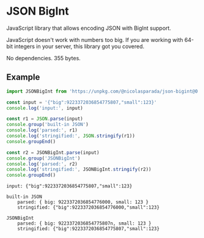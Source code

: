 # JSON BigInt

JavaScript library that allows encoding JSON with BigInt support.

JavaScript doesn't work with numbers too big. If you are working with 64-bit integers in your server, this library got you covered.

No dependencies. 355 bytes.

## Example

```js
import JSONBigInt from 'https://unpkg.com/@nicolasparada/json-bigint@0.3.0/json-bigint.js'

const input = '{"big":9223372036854775807,"small":123}'
console.log('input:', input)

const r1 = JSON.parse(input)
console.group('built-in JSON')
console.log('parsed:', r1)
console.log('stringified:', JSON.stringify(r1))
console.groupEnd()

const r2 = JSONBigInt.parse(input)
console.group('JSONBigInt')
console.log('parsed:', r2)
console.log('stringified:', JSONBigInt.stringify(r2))
console.groupEnd()
```

```
input: {"big":9223372036854775807,"small":123}

built-in JSON
    parsed: { big: 9223372036854776000, small: 123 }
    stringified: {"big":9223372036854776000,"small":123}

JSONBigInt
    parsed: { big: 9223372036854775807n, small: 123 }
    stringified: {"big":9223372036854775807,"small":123}
```

